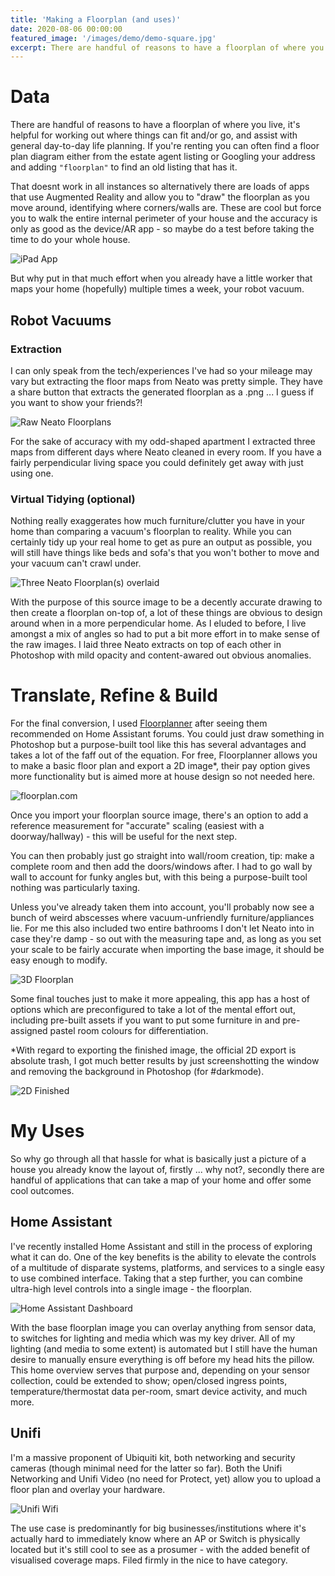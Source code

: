 ```yaml
---
title: 'Making a Floorplan (and uses)'
date: 2020-08-06 00:00:00
featured_image: '/images/demo/demo-square.jpg'
excerpt: There are handful of reasons to have a floorplan of where you live, it's helpful for working out where things can fit and/or go, and assist with general day-to-day.
---
```


# Data
There are handful of reasons to have a floorplan of where you live, it's helpful for working out where things can fit and/or go, and assist with general day-to-day life planning. If you're renting you can often find a floor plan diagram either from the estate agent listing or Googling your address and adding `"floorplan"` to find an old listing that has it.

That doesnt work in all instances so alternatively there are loads of apps that use Augmented Reality and allow you to "draw" the floorplan as you move around, identifying where corners/walls are. These are cool but force you to walk the entire internal perimeter of your house and the accuracy is only as good as the device/AR app - so maybe do a test before taking the time to do your whole house.

![iPad App](/images/posts/floorplan-iphone-app.jpg "This is a Title")

But why put in that much effort when you already have a little worker that maps your home (hopefully) multiple times a week, your robot vacuum.
## Robot Vacuums
### Extraction
I can only speak from the tech/experiences I've had so your mileage may vary but extracting the floor maps from Neato was pretty simple. They have a share button that extracts the generated floorplan as a .png ... I guess if you want to show your friends?!

![Raw Neato Floorplans](/images/posts/floorplan-neato-three.png)

For the sake of accuracy with my odd-shaped apartment I extracted three maps from different days where Neato cleaned in every room. If you have a fairly perpendicular living space you could definitely get away with just using one.

### Virtual Tidying (optional)
Nothing really exaggerates how much furniture/clutter you have in your home than comparing a vacuum's floorplan to reality. While you can certainly tidy up your real home to get as pure an output as possible, you will still have things like beds and sofa's that you won't bother to move and your vacuum can't crawl under.

![Three Neato Floorplan(s) overlaid](/images/posts/floorplan-neato-combined.png)

With the purpose of this source image to be a decently accurate drawing to then create a floorplan on-top of, a lot of these things are obvious to design around when in a more perpendicular home. As I eluded to before, I live amongst a mix of angles so had to put a bit more effort in to make sense of the raw images. I laid three Neato extracts on top of each other in Photoshop with mild opacity and content-awared out obvious anomalies.

# Translate, Refine & Build
For the final conversion, I used [Floorplanner](https://floorplanner.com/) after seeing them recommended on Home Assistant forums. You could just draw something in Photoshop but a purpose-built tool like this has several advantages and takes a lot of the faff out of the equation. For free, Floorplanner allows you to make a basic floor plan and export a 2D image*, their pay option gives more functionality but is aimed more at house design so not needed here.

![floorplan.com](/images/posts/floorplan-floorplanner-com.png)

Once you import your floorplan source image, there's an option to add a reference measurement for "accurate" scaling (easiest with a doorway/hallway) - this will be useful for the next step.

You can then probably just go straight into wall/room creation, tip: make a complete room and then add the doors/windows after. I had to go wall by wall to account for funky angles but, with this being a purpose-built tool nothing was particularly taxing.

Unless you've already taken them into account, you'll probably now see a bunch of weird abscesses where vacuum-unfriendly furniture/appliances lie. For me this also included two entire bathrooms I don't let Neato into in case they're damp - so out with the measuring tape and, as long as you set your scale to be fairly accurate when importing the base image, it should be easy enough to modify.

![3D Floorplan](/images/posts/floorplan-3d.png)

Some final touches just to make it more appealing, this app has a host of options which are preconfigured to take a lot of the mental effort out, including pre-built assets if you want to put some furniture in and pre-assigned pastel room colours for differentiation.

*With regard to exporting the finished image, the official 2D export is absolute trash, I got much better results by just screenshotting the window and removing the background in Photoshop (for #darkmode).

![2D Finished](/images/posts/floorplan-2d.png)

# My Uses
So why go through all that hassle for what is basically just a picture of a house you already know the layout of, firstly ... why not?, secondly there are handful of applications that can take a map of your home and offer some cool outcomes.

## Home Assistant
I've recently installed Home Assistant and still in the process of exploring what it can do. One of the key benefits is the ability to elevate the controls of a multitude of disparate systems, platforms, and services to a single easy to use combined interface. Taking that a step further, you can combine ultra-high level controls into a single image - the floorplan.

![Home Assistant Dashboard](/images/posts/floorplan-homeassistant.png)

With the base floorplan image you can overlay anything from sensor data, to switches for lighting and media which was my key driver. All of my lighting (and media to some extent) is automated but I still have the human desire to manually ensure everything is off before my head hits the pillow. This home overview serves that purpose and, depending on your sensor collection, could be extended to show; open/closed ingress points, temperature/thermostat data per-room, smart device activity, and much more.


## Unifi
I'm a massive proponent of Ubiquiti kit, both networking and security cameras (though minimal need for the latter so far). Both the Unifi Networking and Unifi Video (no need for Protect, yet) allow you to upload a floor plan and overlay your hardware. 

![Unifi Wifi](/images/posts/floorplan-unifi.png)

The use case is predominantly for big businesses/institutions where it's actually hard to immediately know where an AP or Switch is physically located but it's still cool to see as a prosumer - with the added benefit of visualised coverage maps. Filed firmly in the nice to have category.
